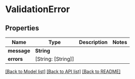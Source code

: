 # ValidationError

## Properties
Name | Type | Description | Notes
------------ | ------------- | ------------- | -------------
**message** | **String** |  | 
**errors** | [String: [String]] |  | 

[[Back to Model list]](../README.md#documentation-for-models) [[Back to API list]](../README.md#documentation-for-api-endpoints) [[Back to README]](../README.md)


